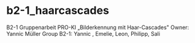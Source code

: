 # b2-1_haarcascades
B2-1 Gruppenarbeit PRO-KI „Bilderkennung mit Haar-Cascades"
Owner: Yannic Müller
Group B2-1: Yannic , Emelie, Leon, Philipp, Sali
